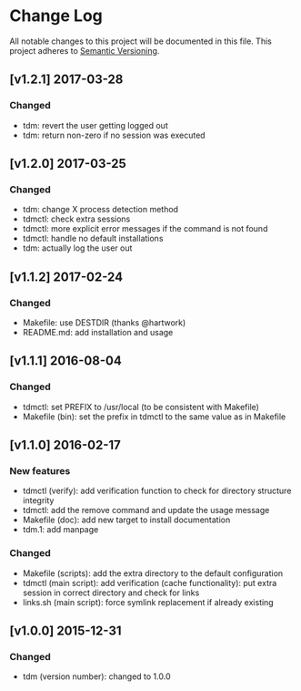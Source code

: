 # Change Log

All notable changes to this project will be documented in this file.
This project adheres to [Semantic Versioning](http://semver.org/).

## [v1.2.1] 2017-03-28

### Changed

* tdm: revert the user getting logged out
* tdm: return non-zero if no session was executed


## [v1.2.0] 2017-03-25

### Changed

* tdm: change X process detection method
* tdmctl: check extra sessions
* tdmctl: more explicit error messages if the command is not found
* tdmctl: handle no default installations
* tdm: actually log the user out

## [v1.1.2] 2017-02-24

### Changed

* Makefile: use DESTDIR (thanks @hartwork)
* README.md: add installation and usage

## [v1.1.1] 2016-08-04

### Changed

* tdmctl: set PREFIX to /usr/local (to be consistent with Makefile)
* Makefile (bin): set the prefix in tdmctl to the same value as in Makefile

## [v1.1.0] 2016-02-17

### New features

* tdmctl (verify): add verification function to check for directory structure integrity
* tdmctl: add the remove command and update the usage message
* Makefile (doc): add new target to install documentation
* tdm.1: add manpage

### Changed

* Makefile (scripts): add the extra directory to the default configuration
* tdmctl (main script): add verification
  (cache functionality): put extra session in correct directory and check for links
* links.sh (main script): force symlink replacement if already existing

## [v1.0.0] 2015-12-31

### Changed

* tdm (version number): changed to 1.0.0

